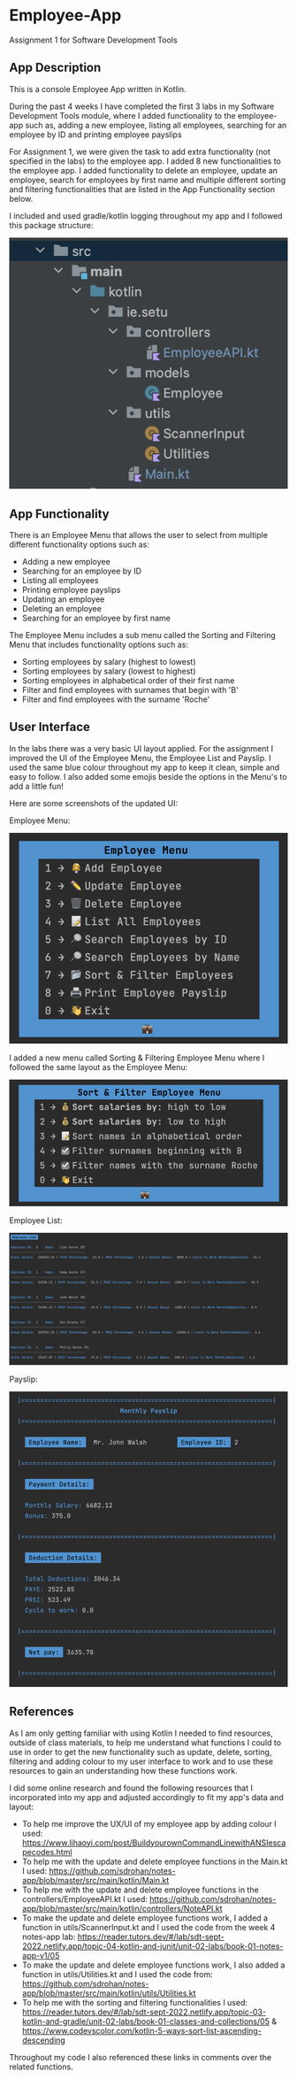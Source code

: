 # Employee-App
Assignment 1 for Software Development Tools
## App Description
This is a console Employee App written in Kotlin. 

During the past 4 weeks I have completed the first 3 labs 
in my Software Development Tools module, where I added
functionality to the employee-app such as, adding a new employee,
listing all employees, searching for an employee by ID and printing employee payslips

For Assignment 1, we were given the task to add extra functionality
(not specified in the labs) to the employee app. 
I added 8 new functionalities to the employee app. 
I added functionality to delete an employee, update an employee,
search for employees by first name and 
multiple different sorting and filtering
functionalities that are listed in the App Functionality section below.

I included and used gradle/kotlin logging throughout my app and I followed 
this package structure:

![Package Structure](readMe/packageStructure.png)

## App Functionality

There is an Employee Menu that allows the user to select from multiple different functionality options such as:
* Adding a new employee
* Searching for an employee by ID
* Listing all employees
* Printing employee payslips
* Updating an employee
* Deleting an employee
* Searching for an employee by first name 

The Employee Menu includes a sub menu called the 
Sorting and Filtering Menu that includes functionality options such as:
* Sorting employees by salary (highest to lowest)
* Sorting employees by salary (lowest to highest)
* Sorting employees in alphabetical order of their first name
* Filter and find employees with surnames that begin with 'B'
* Filter and find employees with the surname 'Roche' 

## User Interface

In the labs there was a very basic UI layout applied. 
For the assignment I improved the UI of the 
Employee Menu, the Employee List and Payslip. I used the same blue colour 
throughout my app to keep it clean, simple and easy to follow. I also added some
emojis beside the options in the Menu's to add a little fun!

Here are some screenshots of the updated UI:

Employee Menu:

![Employee Menu](readMe/employeeMenu.png)

I added a new menu called Sorting & Filtering Employee Menu where 
I followed the same layout as the Employee Menu:

![Sorting & filtering Menu](readMe/SortingMenu.png)

Employee List:

![list of employees:](readMe/employeeList.png)

Payslip:

![Payslip](readMe/payslip.png)

## References
As I am only getting familiar with using Kotlin
I needed to find resources, outside of class materials, 
to help me understand what functions I could to use
in order to get the new functionality
such as update, delete, sorting, filtering and adding colour to my 
user interface to work and to use these resources to gain an
understanding how these functions work.

I did some online research and found the following 
resources that I incorporated into my app 
and adjusted accordingly to fit my app's data and layout:

* To help me improve the UX/UI of my employee app by adding colour I used: https://www.lihaoyi.com/post/BuildyourownCommandLinewithANSIescapecodes.html
* To help me with the update and delete employee functions in the Main.kt I used: https://github.com/sdrohan/notes-app/blob/master/src/main/kotlin/Main.kt
* To help me with the update and delete employee functions in the controllers/EmployeeAPI.kt I used: https://github.com/sdrohan/notes-app/blob/master/src/main/kotlin/controllers/NoteAPI.kt
* To make the update and delete employee functions work, I added a function in utils/ScannerInput.kt and I used the code from the week 4 notes-app lab: https://reader.tutors.dev/#/lab/sdt-sept-2022.netlify.app/topic-04-kotlin-and-junit/unit-02-labs/book-01-notes-app-v1/05
* To make the update and delete employee functions work, I also added a function in utils/Utilities.kt and I used the code from: https://github.com/sdrohan/notes-app/blob/master/src/main/kotlin/utils/Utilities.kt
* To help me with the sorting and filtering functionalities I used: https://reader.tutors.dev/#/lab/sdt-sept-2022.netlify.app/topic-03-kotlin-and-gradle/unit-02-labs/book-01-classes-and-collections/05
  & https://www.codevscolor.com/kotlin-5-ways-sort-list-ascending-descending 

Throughout my code I also referenced these links in comments over the related functions.